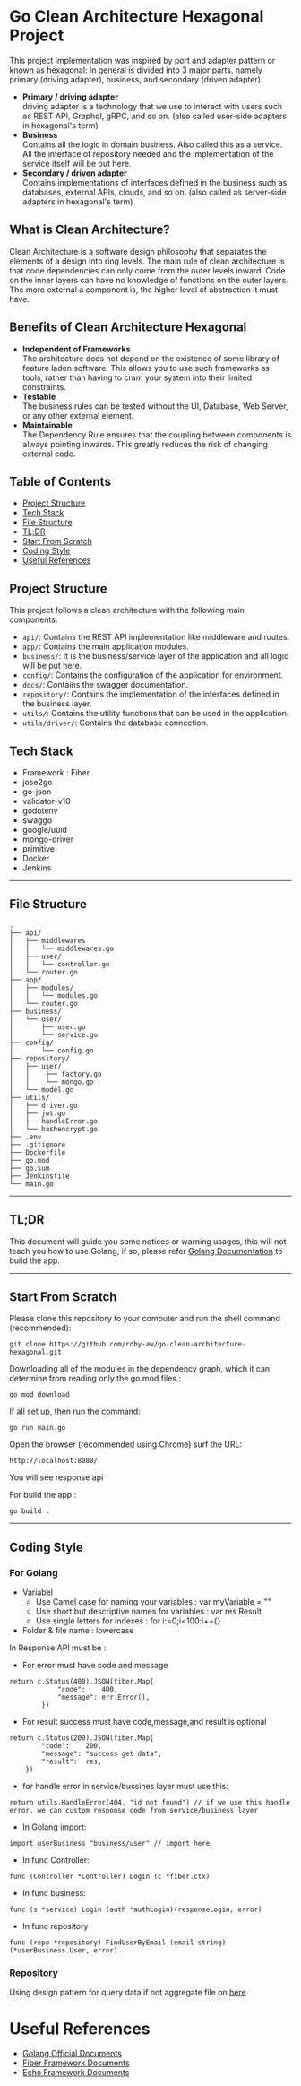 # Go Clean Architecture Hexagonal Project

This project implementation was inspired by port and adapter pattern or known as hexagonal:
In general is divided into 3 major parts, namely primary (driving adapter), business, and secondary (driven adapter).
- **Primary / driving adapter**<br/>driving adapter is a technology that we use to interact with users such as REST API, Graphql, gRPC, and so on. (also called user-side adapters in hexagonal's term)
- **Business**<br/>Contains all the logic in domain business. Also called this as a service. All the interface of repository needed and the implementation of the service itself will be put here.
- **Secondary / driven adapter**<br/>Contains implementations of interfaces defined in the business such as databases, external APIs, clouds, and so on. (also called as server-side adapters in hexagonal's term)

## What is Clean Architecture?
Clean Architecture is a software design philosophy that separates the elements of a design into ring levels. The main rule of clean architecture is that code dependencies can only come from the outer levels inward. Code on the inner layers can have no knowledge of functions on the outer layers. The more external a component is, the higher level of abstraction it must have.

## Benefits of Clean Architecture Hexagonal
- **Independent of Frameworks**<br/>The architecture does not depend on the existence of some library of feature laden software. This allows you to use such frameworks as tools, rather than having to cram your system into their limited constraints.
- **Testable**<br/>The business rules can be tested without the UI, Database, Web Server, or any other external element.
- **Maintainable**<br/>The Dependency Rule ensures that the coupling between components is always pointing inwards. This greatly reduces the risk of changing external code.

## Table of Contents
- [Project Structure](#project-structure)
- [Tech Stack](#tech-stack)
- [File Structure](#file-structure)
- [TL;DR](#tldr)
- [Start From Scratch](#start-from-scratch)
- [Coding Style](#coding-style)
- [Useful References](#useful-references)

## Project Structure

This project follows a clean architecture with the following main components:
- `api/`: Contains the REST API implementation like middleware and routes.
- `app/`: Contains the main application modules.
- `business/`: It is the business/service layer of the application and all logic will be put here.
- `config/`: Contains the configuration of the application for environment.
- `docs/`: Contains the swagger documentation.
- `repository/`: Contains the implementation of the interfaces defined in the business layer.
- `utils/`: Contains the utility functions that can be used in the application.
- `utils/driver/`: Contains the database connection.

## Tech Stack
- Framework : Fiber
- jose2go 
- go-json
- validator-v10
- godotenv
- swaggo
- google/uuid
- mongo-driver
- primitive
- Docker
- Jenkins

---
## File Structure
```
.               
├── api/
│   ├── middlewares           
│   │   └── middlewares.go   
│   ├── user/                
│   │   └── controller.go     
│   └── router.go             
├── app/                     
│   ├── modules/             
│   │   └── modules.go        
│   └── router.go 
├── business/
│   └── user/                
│       ├── user.go          
│       └── service.go        
├── config/                  
│       └── config.go         
├── repository/
│   ├── user/                
│   │    ├── factory.go      
│   │    └── mongo.go         
│   └── model.go 
├── utils/                   
│   ├── driver.go            
│   ├── jwt.go               
│   ├── handleError.go     
│   └── hashencrypt.go       
├── .env                     
├── .gitignore               
├── Dockerfile               
├── go.mod                   
├── go.sum                   
├── Jenkinsfile              
└── main.go                  
```
---
## TL;DR
This document will guide you some notices or warning usages, this will not teach you how to use Golang, if so, please refer [Golang Documentation](https://go.dev/doc/tutorial/getting-started) to build the app.

---
## Start From Scratch
Please clone this repository to your computer and run the shell command (recommended):
```
git clone https://github.com/roby-aw/go-clean-architecture-hexagonal.git
```
Downloading all of the modules in the dependency graph, which it can determine from reading only the go.mod files.:
```
go mod download
```
If all set up, then run the command:
```
go run main.go
```
Open the browser (recommended using Chrome) surf the URL:
```
http://localhost:8080/
```
You will see response api

For build the app :
```
go build .
```

---
## Coding Style
### For Golang
- Variabel
    - Use Camel case for naming your variables : var myVariable = ""
    - Use short but descriptive names for variables : var res Result
    - Use single letters for indexes : for i:=0;i<100:i++{} 
- Folder & file name : lowercase

In Response API must be :
- For error must have code and message
```
return c.Status(400).JSON(fiber.Map{
			"code":    400,
			"message": err.Error(),
		})
```
- For result success must have code,message,and result is optional
```
return c.Status(200).JSON(fiber.Map{
		"code":    200,
		"message": "success get data",
		"result":  res,
	})
```
- for handle error in service/bussines layer must use this:
```
return utils.HandleError(404, "id not found") // if we use this handle error, we can custom response code from service/business layer
```
- In Golang import:
```golang
import userBusiness "business/user" // import here
```
- In func Controller:
```golang
func (Controller *Controller) Login (c *fiber.ctx)
```
- In func business:
```golang
func (s *service) Login (auth *authLogin)(responseLogin, error)
```
- In func repository
```golang
func (repo *repository) FindUserByEmail (email string)(*userBusiness.User, error)
```
### Repository
Using design pattern for query data if not aggregate file on [here](./repository/model.go)
# Useful References
- [Golang Official Documents](https://go.dev/doc/)
- [Fiber Framework Documents](https://docs.gofiber.io/)
- [Echo Framework Documents](https://echo.labstack.com/guide/)
